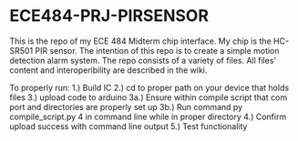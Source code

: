 # ECE484-PRJ-PIRSENSOR

This is the repo of my ECE 484 Midterm chip interface. My chip is the HC-SR501 PIR sensor. The intention of this repo is to create a simple motion detection alarm system. The repo consists of a variety of files. All files' content and interoperibility are described in the wiki.

To properly run:
1.) Build IC
2.) cd to proper path on your device that holds files
3.) upload code to arduino
3a.) Ensure within compile script that com port and directories are properly set up
3b.) Run command py compile_script.py 4 in command line while in proper directory
4.) Confirm upload success with command line output
5.) Test functionality


